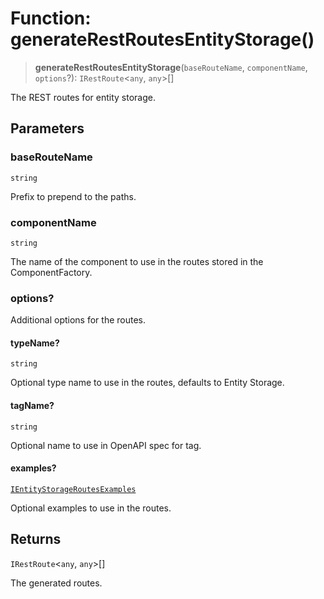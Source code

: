 # Function: generateRestRoutesEntityStorage()

> **generateRestRoutesEntityStorage**(`baseRouteName`, `componentName`, `options`?): `IRestRoute`\<`any`, `any`\>[]

The REST routes for entity storage.

## Parameters

### baseRouteName

`string`

Prefix to prepend to the paths.

### componentName

`string`

The name of the component to use in the routes stored in the ComponentFactory.

### options?

Additional options for the routes.

#### typeName?

`string`

Optional type name to use in the routes, defaults to Entity Storage.

#### tagName?

`string`

Optional name to use in OpenAPI spec for tag.

#### examples?

[`IEntityStorageRoutesExamples`](../interfaces/IEntityStorageRoutesExamples.md)

Optional examples to use in the routes.

## Returns

`IRestRoute`\<`any`, `any`\>[]

The generated routes.
